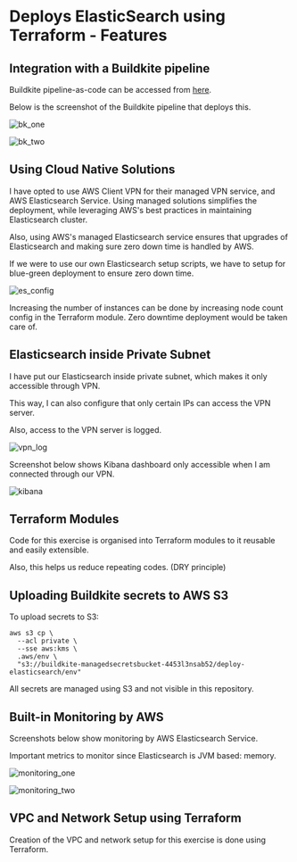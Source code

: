 # Deploys ElasticSearch using Terraform - Features

## Integration with a Buildkite pipeline

Buildkite pipeline-as-code can be accessed from 
[here](https://github.com/devacto/estf/blob/master/.buildkite/pipeline.yml).

Below is the screenshot of the Buildkite pipeline that deploys this.

![bk_one](https://raw.githubusercontent.com/devacto/estf/master/docs/images/buildkite_screenshot_one.png)

![bk_two](https://raw.githubusercontent.com/devacto/estf/master/docs/images/buildkite_screenshot_two.png)

## Using Cloud Native Solutions

I have opted to use AWS Client VPN for their managed VPN service, and AWS 
Elasticsearch Service. Using managed solutions simplifies the deployment,
while leveraging AWS's best practices in maintaining Elasticsearch cluster.

Also, using AWS's managed Elasticsearch service ensures that upgrades of
Elasticsearch and making sure zero down time is handled by AWS.

If we were to use our own Elasticsearch setup scripts, we have to setup for
blue-green deployment to ensure zero down time.

![es_config](https://raw.githubusercontent.com/devacto/estf/master/docs/images/aws_es_config.png)

Increasing the number of instances can be done by increasing node count config
in the Terraform module. Zero downtime deployment would be taken care of.

## Elasticsearch inside Private Subnet

I have put our Elasticsearch inside private subnet, which makes it only
accessible through VPN.

This way, I can also configure that only certain IPs can access the VPN server.

Also, access to the VPN server is logged.

![vpn_log](https://raw.githubusercontent.com/devacto/estf/master/docs/images/vpn_connection_log_aws.png)

Screenshot below shows Kibana dashboard only accessible when I am connected
through our VPN.

![kibana](https://raw.githubusercontent.com/devacto/estf/master/docs/images/kibana_accessed_through_vpn.png)

## Terraform Modules

Code for this exercise is organised into Terraform modules to it reusable
and easily extensible.

Also, this helps us reduce repeating codes. (DRY principle)

## Uploading Buildkite secrets to AWS S3

To upload secrets to S3:
```
aws s3 cp \
  --acl private \
  --sse aws:kms \
  .aws/env \
  "s3://buildkite-managedsecretsbucket-4453l3nsab52/deploy-elasticsearch/env"
```

All secrets are managed using S3 and not visible in this repository.

## Built-in Monitoring by AWS

Screenshots below show monitoring by AWS Elasticsearch Service.

Important metrics to monitor since Elasticsearch is JVM based: memory.

![monitoring_one](https://raw.githubusercontent.com/devacto/estf/master/docs/images/es_monitoring_one.png)

![monitoring_two](https://raw.githubusercontent.com/devacto/estf/master/docs/images/es_monitoring_two.png)

## VPC and Network Setup using Terraform

Creation of the VPC and network setup for this exercise is done using Terraform.